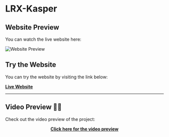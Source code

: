 # LRX-Kasper 

## Website Preview

You can watch the live website here:

![Website Preview](https://github.com/user-attachments/assets/a8c567fa-e298-4fc9-a9f9-4ff3da360739)

## Try the Website

You can try the website by visiting the link below:

[**Live Website**](https://ahmed-fahmy212.github.io/LRX-Kasper/)

---

## Video Preview 🎥🎉

Check out the video preview of the project:

<div align="center">
   <a href="https://jam.dev/c/1774f095-988d-4e77-b2c7-4462fc3722db" target="_blank">
      <strong>Click here for the video preview</strong>
   </a>
</div>
